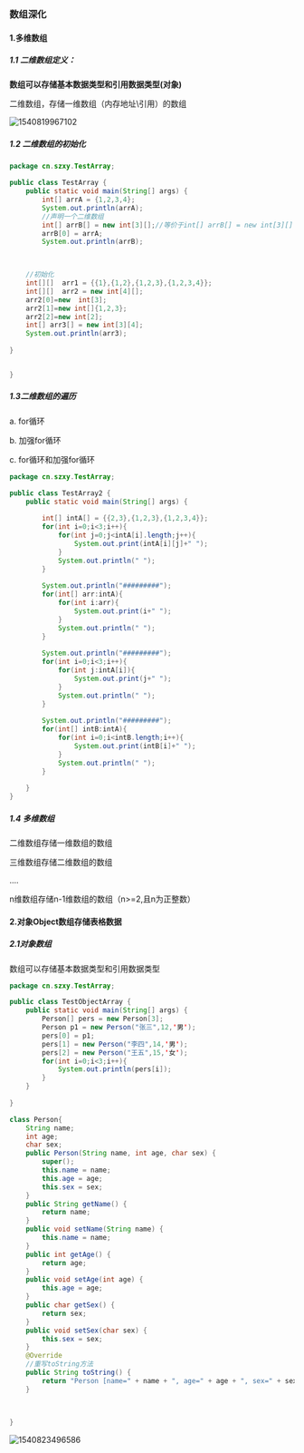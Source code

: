 ### 数组深化

#### 1.多维数组

##### 1.1 二维数组定义：

**数组可以存储基本数据类型和引用数据类型(对象)**

二维数组，存储一维数组（内存地址\引用）的数组



![1540819967102](C:\Users\Lenovo\AppData\Roaming\Typora\typora-user-images\1540819967102.png)

##### 1.2 二维数组的初始化

```java
package cn.szxy.TestArray;

public class TestArray {
	public static void main(String[] args) {
		int[] arrA = {1,2,3,4};
		System.out.println(arrA);
		//声明一个二维数组
		int[] arrB[] = new int[3][];//等价于int[] arrB[] = new int[3][]
		arrB[0] = arrA;
		System.out.println(arrB);
		


	//初始化
	int[][]  arr1 = {{1},{1,2},{1,2,3},{1,2,3,4}};
	int[][]  arr2 = new int[4][];
	arr2[0]=new  int[3];
	arr2[1]=new int[]{1,2,3};
	arr2[2]=new int[2];
	int[] arr3[] = new int[3][4];
	System.out.println(arr3);
	
}


}
```



##### 1.3二维数组的遍历

a. for循环

b. 加强for循环

c. for循环和加强for循环

```java
package cn.szxy.TestArray;

public class TestArray2 {
	public static void main(String[] args) {
        
		int[] intA[] = {{2,3},{1,2,3},{1,2,3,4}};
		for(int i=0;i<3;i++){
			for(int j=0;j<intA[i].length;j++){
				System.out.print(intA[i][j]+" ");
			}
			System.out.println(" ");
		}
		
		System.out.println("#########");
		for(int[] arr:intA){
			for(int i:arr){
				System.out.print(i+" ");
			}
			System.out.println(" ");
		}
		
		System.out.println("#########");
		for(int i=0;i<3;i++){
			for(int j:intA[i]){
				System.out.print(j+" ");
			}
			System.out.println(" ");
		}
		
		System.out.println("#########");
		for(int[] intB:intA){
			for(int i=0;i<intB.length;i++){
				System.out.print(intB[i]+" ");
			}
			System.out.println(" ");
		}
		
	}
}	

```

#####  1.4 多维数组

二维数组存储一维数组的数组

三维数组存储二维数组的数组

....

n维数组存储n-1维数组的数组（n>=2,且n为正整数）



#### 2.对象Object数组存储表格数据

##### 2.1对象数组

数组可以存储基本数据类型和引用数据类型

```java
package cn.szxy.TestArray;

public class TestObjectArray {
	public static void main(String[] args) {
		Person[] pers = new Person[3];
		Person p1 = new Person("张三",12,'男');
		pers[0] = p1;
		pers[1] = new Person("李四",14,'男');
		pers[2] = new Person("王五",15,'女');
		for(int i=0;i<3;i++){
			System.out.println(pers[i]);
		}
	}
	
}

class Person{
	String name;
	int age;
	char sex;
	public Person(String name, int age, char sex) {
		super();
		this.name = name;
		this.age = age;
		this.sex = sex;
	}
	public String getName() {
		return name;
	}
	public void setName(String name) {
		this.name = name;
	}
	public int getAge() {
		return age;
	}
	public void setAge(int age) {
		this.age = age;
	}
	public char getSex() {
		return sex;
	}
	public void setSex(char sex) {
		this.sex = sex;
	}
	@Override
	//重写toString方法
	public String toString() {
		return "Person [name=" + name + ", age=" + age + ", sex=" + sex + "]";
	}
	

	
}
```

![1540823496586](C:\Users\Lenovo\AppData\Roaming\Typora\typora-user-images\1540823496586.png)

